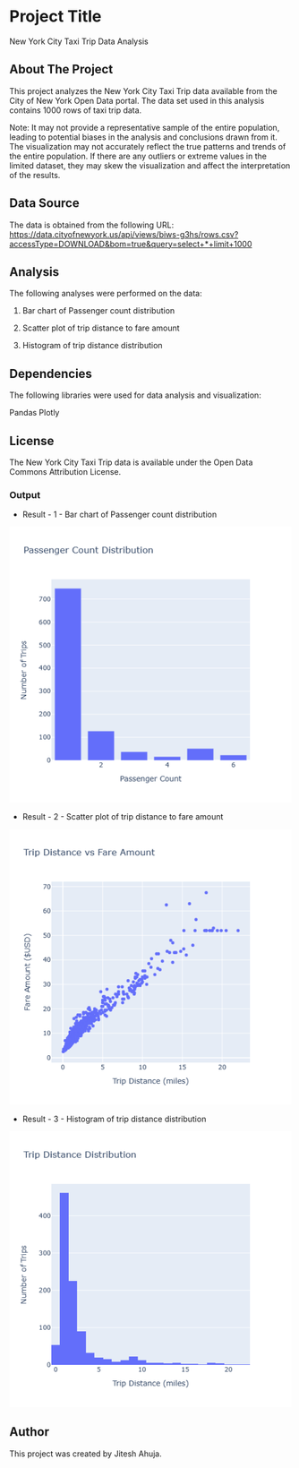 # Project Title
New York City Taxi Trip Data Analysis

## About The Project
This project analyzes the New York City Taxi Trip data available from the City of New York Open Data portal. The data set used in this analysis contains 1000 rows of taxi trip data.

Note: It may not provide a representative sample of the entire population, leading to potential biases in the analysis and conclusions drawn from it. The visualization may not accurately reflect the true patterns and trends of the entire population. If there are any outliers or extreme values in the limited dataset, they may skew the visualization and affect the interpretation of the results.

## Data Source
The data is obtained from the following URL:
https://data.cityofnewyork.us/api/views/biws-g3hs/rows.csv?accessType=DOWNLOAD&bom=true&query=select+*+limit+1000

## Analysis
The following analyses were performed on the data:

1. Bar chart of Passenger count distribution

2. Scatter plot of trip distance to fare amount

3. Histogram of trip distance distribution

## Dependencies
The following libraries were used for data analysis and visualization:

Pandas
Plotly

## License
The New York City Taxi Trip data is available under the Open Data Commons Attribution License.

### Output
* Result - 1 - Bar chart of Passenger count distribution
<img src="/New York City Taxi Trip Data Analysis/newplot.png" alt="data" title="Data title">

* Result - 2 - Scatter plot of trip distance to fare amount
<img src="/New York City Taxi Trip Data Analysis/newplot (1).png" alt="data" title="Data title">

* Result - 3 - Histogram of trip distance distribution
<img src="/New York City Taxi Trip Data Analysis/newplot (2).png" alt="data" title="Data title">




## Author
This project was created by Jitesh Ahuja.
